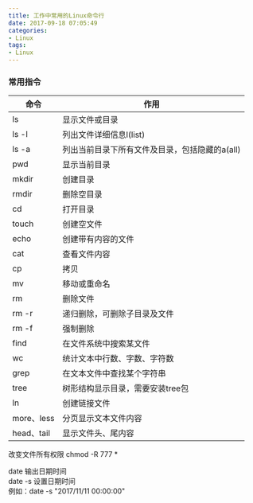```yaml
---
title: 工作中常用的Linux命令行
date: 2017-09-18 07:05:49
categories: 
- Linux
tags: 
- Linux
---
```



<!-- more -->
### 常用指令
|命令    |     作用 |
|--------|----------|
|ls　　  |显示文件或目录|
|ls   -l |列出文件详细信息l(list)|
|ls   -a |列出当前目录下所有文件及目录，包括隐藏的a(all)|
|pwd     |显示当前目录|
|mkdir   |创建目录|
|rmdir   |删除空目录|
|cd      |打开目录|
|touch   |创建空文件|
|echo    |创建带有内容的文件|
|cat     |查看文件内容|
|cp      |拷贝|
|mv      |移动或重命名|
|rm      |删除文件|
|rm   -r |递归删除，可删除子目录及文件|
|rm   -f |强制删除|
|find    |在文件系统中搜索某文件|
|wc      |统计文本中行数、字数、字符数|
|grep    |在文本文件中查找某个字符串|
|tree    |树形结构显示目录，需要安装tree包|
|ln      |创建链接文件|
|more、less | 分页显示文本文件内容|
|head、tail |   显示文件头、尾内容|

改变文件所有权限
chmod -R 777 *

date 输出日期时间  
date -s 设置日期时间  
例如：date -s "2017/11/11 00:00:00"



